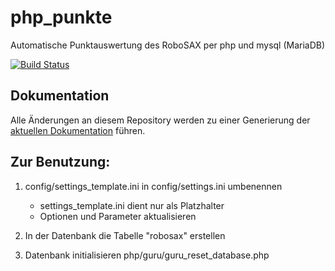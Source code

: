 # php_punkte
Automatische Punktauswertung des RoboSAX per php und mysql (MariaDB)

[![Build Status](https://travis-ci.org/RoboSAX/php_punkte.svg?branch=master)](https://travis-ci.org/RoboSAX/php_punkte)



## Dokumentation
Alle Änderungen an diesem Repository werden zu einer Generierung der [aktuellen Dokumentation](https://robosax.github.io/doc_punkte/) führen.

## Zur Benutzung: ##
1. config/settings_template.ini in config/settings.ini umbenennen
    - settings_template.ini dient nur als Platzhalter
    - Optionen und Parameter aktualisieren

2. In der Datenbank die Tabelle "robosax" erstellen

3. Datenbank initialisieren
    php/guru/guru_reset_database.php
